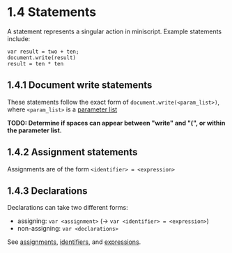 # 1.4 Statements

A statement represents a singular action in miniscript. Example statements
include:

    var result = two + ten;
    document.write(result)
    result = ten * ten

## 1.4.1 Document write statements
These statements follow the exact form of `document.write(<param_list>)`, where
`<param_list>` is a [parameter list][1.6]

**TODO: Determine if spaces can appear between "write" and "(", or within the
parameter list.**


## 1.4.2 Assignment statements
Assignments are of the form `<identifier> = <expression>`


## 1.4.3 Declarations
Declarations can take two different forms:

- assigning: `var <assignment>` (-> `var <identifier> = <expression>`)
- non-assigning: `var <declarations>`

See [assignments][1.4.2], [identifiers][1.1.1], and [expressions][1.5].

[1.1.1]: 1.1_tokens.md#111-identifiers
[1.4.2]: #142-assignment-statements
[1.5]: 1.5_expressions.md
[1.6]: 1.6_paramlist.md

